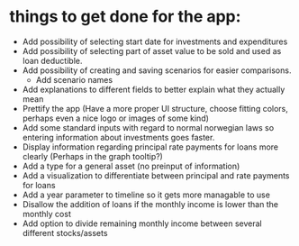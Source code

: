 # things to get done for the app:
- Add possibility of selecting start date for investments and expenditures
- Add possibility of selecting part of asset value to be sold and used as loan deductible.
- Add possibility of creating and saving scenarios for easier comparisons.
    - Add scenario names
- Add explanations to different fields to better explain what they actually mean
- Prettify the app (Have a more proper UI structure, choose fitting colors, perhaps even a nice logo or images of some kind)
- Add some standard inputs with regard to normal norwegian laws so entering information about investments goes faster.
- Display information regarding principal rate payments for loans more clearly (Perhaps in the graph tooltip?)
- Add a type for a general asset (no preinput of information)
- Add a visualization to differentiate between principal and rate payments for loans
- Add a year parameter to timeline so it gets more managable to use
- Disallow the addition of loans if the monthly income is lower than the monthly cost
- Add option to divide remaining monthly income between several different stocks/assets
